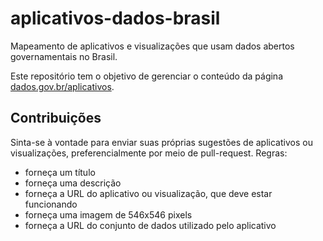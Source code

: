 # aplicativos-dados-brasil
Mapeamento de aplicativos e visualizações que usam dados abertos governamentais no Brasil.

Este repositório tem o objetivo de gerenciar o conteúdo da página
[dados.gov.br/aplicativos](http://dados.gov.br/aplicativos).

## Contribuições

Sinta-se à vontade para enviar suas próprias sugestões de aplicativos ou visualizações,
preferencialmente por meio de pull-request. Regras:

* forneça um título
* forneça uma descrição
* forneça a URL do aplicativo ou visualização, que deve estar funcionando
* forneça uma imagem de 546x546 pixels
* forneça a URL do conjunto de dados utilizado pelo aplicativo

